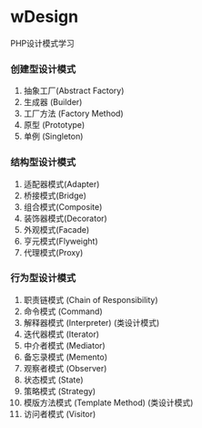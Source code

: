# wDesign
PHP设计模式学习

### 创建型设计模式

1. 抽象工厂(Abstract Factory)
2. 生成器 (Builder)
3. 工厂方法 (Factory Method)
4. 原型 (Prototype)
5. 单例 (Singleton)


### 结构型设计模式

1. 适配器模式(Adapter)
2. 桥接模式(Bridge)
3. 组合模式(Composite)
4. 装饰器模式(Decorator)
5. 外观模式(Facade)
6. 亨元模式(Flyweight)
7. 代理模式(Proxy)

### 行为型设计模式

1. 职责链模式 (Chain of Responsibility)
2. 命令模式 (Command)
3. 解释器模式 (Interpreter) (类设计模式)
4. 迭代器模式 (Iterator)
5. 中介者模式 (Mediator)
6. 备忘录模式 (Memento)
7. 观察者模式 (Observer)
8. 状态模式 (State)
9. 策略模式 (Strategy)
10. 模版方法模式 (Template Method) (类设计模式)
11. 访问者模式 (Visitor)
